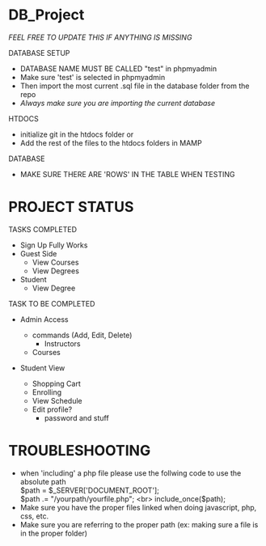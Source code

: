 # DB_Project
*FEEL FREE TO UPDATE THIS IF ANYTHING IS MISSING*

DATABASE SETUP
  - DATABASE NAME MUST BE CALLED "test" in phpmyadmin
  - Make sure 'test' is selected in phpmyadmin
  - Then import the most current .sql file in the database folder from the repo
  - *Always make sure you are importing the current database*

HTDOCS
  - initialize git in the htdocs folder or
  - Add the rest of the files to the htdocs folders in MAMP

DATABASE
   - MAKE SURE THERE ARE 'ROWS' IN THE TABLE WHEN TESTING

# PROJECT STATUS

TASKS COMPLETED
  - Sign Up Fully Works
  - Guest Side
  	- View Courses
	- View Degrees
  - Student
  	- View Degree
	
TASK TO BE COMPLETED
  - Admin Access
    - commands (Add, Edit, Delete)
    	- Instructors
	- Courses

  - Student View
    - Shopping Cart
    - Enrolling
    - View Schedule
    - Edit profile?
    	- password and stuff
    
# TROUBLESHOOTING
  - when 'including' a php file please use the follwing code to use the absolute path <br>
        $path = $_SERVER['DOCUMENT_ROOT'];  <br>
        $path .= "/yourpath/yourfile.php";  <br>
        include_once($path);  <br>
  - Make sure you have the proper files linked when doing javascript, php, css, etc.
  - Make sure you are referring to the proper path (ex: making sure a file is in the proper folder)
 
